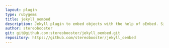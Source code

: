 ```yaml
---
layout: plugin
type: rubygems
title: jekyll_oembed
description: Jekyll plugin to embed objects with the help of oEmbed. Simple liquid tag
author: stereobooster
git: git@github.com:stereobooster/jekyll_oembed.git
repository: https://github.com/stereobooster/jekyll_oembed
---
```

